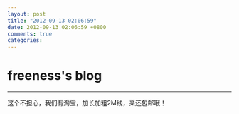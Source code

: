 ```yaml
---
layout: post
title: "2012-09-13 02:06:59"
date: 2012-09-13 02:06:59 +0800
comments: true
categories: 
---
```


# freeness's blog

----------

>
这个不担心，我们有淘宝，加长加粗2M线，亲还包邮哦！